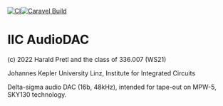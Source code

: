 [![CI](https://github.com/hpretl/iic-audiodac/actions/workflows/user_project_ci.yml/badge.svg)](https://github.com/hpretl/iic-audiodac/actions/workflows/user_project_ci.yml)[![Caravel Build](https://github.com/hpretl/iic-audiodac/actions/workflows/caravel_build.yml/badge.svg)](https://github.com/hpretl/iic-audiodac/actions/workflows/caravel_build.yml)

# IIC AudioDAC

(c) 2022 Harald Pretl and the class of 336.007 (WS21)

Johannes Kepler University Linz, Institute for Integrated Circuits

Delta-sigma audio DAC (16b, 48kHz), intended for tape-out on MPW-5, SKY130 technology.

